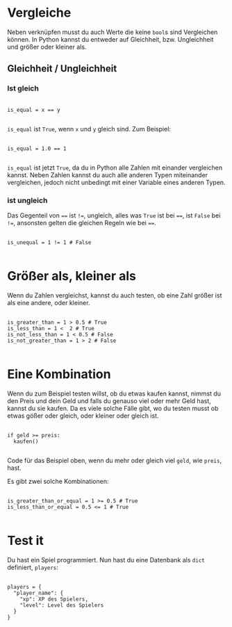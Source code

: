 # Vergleiche
Neben verknüpfen musst du auch Werte die keine `bool`s sind
Vergleichen können.
In Python kannst du entweder auf Gleichheit, bzw.
Ungleichheit und größer oder kleiner als.

## Gleichheit / Ungleichheit

### Ist gleich
<pre>
  <code class="python-lang">
is_equal = x == y
  </code>
</pre>
`is_equal` ist `True`, wenn `x` und `y` gleich sind.
Zum Beispiel:
<pre>
  <code class="python-lang">
is_equal = 1.0 == 1
  </code>
</pre>
`is_equal` ist jetzt `True`, da du in Python
alle Zahlen mit einander vergleichen kannst.
Neben Zahlen kannst du auch alle anderen Typen
miteinander vergleichen, jedoch nicht unbedingt
mit einer Variable eines anderen Typen.

### ist ungleich
Das Gegenteil von `==` ist `!=`,
ungleich, alles was `True` ist bei `==`,
ist `False` bei `!=`, ansonsten gelten
die gleichen Regeln wie bei `==`.
<pre>
  <code class="python-lang">
is_unequal = 1 != 1 # False
  </code>
</pre>

# Größer als, kleiner als
Wenn du Zahlen vergleichst, kannst du auch testen,
ob eine Zahl größer ist als eine andere, oder kleiner.
<pre>
  <code class="python-lang">
is_greater_than = 1 > 0.5 # True
is_less_than = 1 <  2 # True
is_not_less_than = 1 < 0.5 # False
is_not_greater_than = 1 > 2 # False
  </code>
</pre>

# Eine Kombination
Wenn du zum Beispiel testen willst,
ob du etwas kaufen kannst,
nimmst du den Preis und dein Geld
und falls du genauso viel oder mehr
Geld hast, kannst du sie  kaufen.
Da es viele solche Fälle gibt, wo du
testen musst ob etwas gößer oder gleich,
oder kleiner oder gleich ist.
<pre>
  <code class="python-lang">
if geld >= preis:
  kaufen()
  </code>
</pre>
Code für das Beispiel oben,
wenn du mehr oder gleich viel `geld`, wie
`preis`, hast.

Es gibt zwei solche Kombinationen:
<pre>
  <code class="python-lang">
is_greater_than_or_equal = 1 >= 0.5 # True
is_less_than_or_equal = 0.5 <= 1 # True
  </code>
</pre>

# Test it
Du hast ein Spiel programmiert.
Nun hast du eine Datenbank als
`dict` definiert, `players`:
<pre>
  <code class="python-lang">
players = {
  "player_name": {
    "xp": XP des Spielers,
    "level": Level des Spielers
  }
}
  </code>
</pre>
